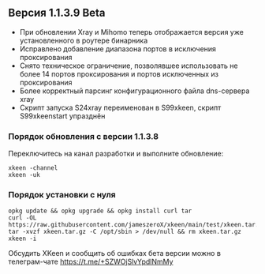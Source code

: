 ## Версия 1.1.3.9 Beta

- При обновлении Xray и Mihomo теперь отображается версия уже установленного в роутере бинарника
- Исправлено добавление диапазона портов в исключения проксирования
- Снято техническое ограничение, позволявшее использовать не более 14 портов проксирования и портов исключенных из проксирования
- Более корректный парсинг конфигурационного файла dns-сервера xray
- Скрипт запуска S24xray переименован в S99xkeen, скрипт S99xkeenstart упразднён

### Порядок обновления с версии 1.1.3.8
Переключитесь на канал разработки и выполните обновление:
```
xkeen -channel
xkeen -uk
```

### Порядок установки с нуля
```
opkg update && opkg upgrade && opkg install curl tar
curl -OL https://raw.githubusercontent.com/jameszeroX/xkeen/main/test/xkeen.tar.gz
tar -xvzf xkeen.tar.gz -C /opt/sbin > /dev/null && rm xkeen.tar.gz
xkeen -i
```

Обсудить XKeen и сообщить об ошибках бета версии можно в телеграм-чате https://t.me/+SZWOjSlvYpdlNmMy